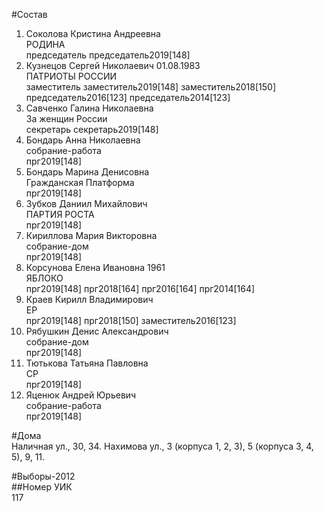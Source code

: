 #Состав  
1. Соколова Кристина Андреевна  
    РОДИНА  
    председатель председатель2019[148]  
2. Кузнецов Сергей Николаевич 01.08.1983  
    ПАТРИОТЫ РОССИИ  
    заместитель заместитель2019[148] заместитель2018[150] председатель2016[123] председатель2014[123]  
3. Савченко Галина Николаевна  
    За женщин России  
    секретарь секретарь2019[148]  
4. Бондарь Анна Николаевна  
    собрание-работа  
    прг2019[148]  
5. Бондарь Марина Денисовна  
    Гражданская Платформа  
    прг2019[148]  
6. Зубков Даниил Михайлович  
    ПАРТИЯ РОСТА  
    прг2019[148]  
7. Кириллова Мария Викторовна  
    собрание-дом  
    прг2019[148]  
8. Корсунова Елена Ивановна 1961  
    ЯБЛОКО  
    прг2019[148] прг2018[164] прг2016[164] прг2014[164]  
9. Краев Кирилл Владимирович  
    ЕР  
    прг2019[148] прг2018[150] заместитель2016[123]  
10. Рябушкин Денис Александрович  
    собрание-дом  
    прг2019[148]  
11. Тютькова Татьяна Павловна  
    СР  
    прг2019[148]  
12. Яценюк Андрей Юрьевич  
    собрание-работа  
    прг2019[148]  
  
#Дома  
Наличная ул.,     30, 34. Нахимова ул.,     3 (корпуса 1, 2, 3), 5 (корпуса 3, 4, 5), 9, 11.  
  
#Выборы-2012  
##Номер УИК  
117  
